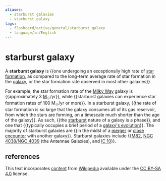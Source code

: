 ```yaml
---
aliases:
  - starburst galaxies
  - starburst galaxy
tags:
  - flashcard/active/general/starburst_galaxy
  - language/in/English
---
```


# starburst galaxy

A __starburst galaxy__ is {{one undergoing an exceptionally high rate of [star formation](star%20formation.md), as compared to the long-term average rate of star formation in the [galaxy](galaxy.md), or the star formation rate observed in most other galaxies}}. <!--SR:!2024-08-21,4,270-->

For example, the star formation rate of the [Milky Way](Milky%20Way.md) galaxy is {{approximately 3 [M<sub>☉</sub>](solar%20mass.md)/yr}}, while {{starburst galaxies can experience star formation rates of 100 M<sub>☉</sub>/yr or more}}. In a starburst galaxy, {{the rate of star formation is so large that the galaxy consumes all of its gas reservoir, from which the stars are forming, on a timescale much shorter than the age of the galaxy}}. As such, {{the [starburst](starburst%20region.md) nature of a galaxy is a phase}}, and one that {{typically occupies a brief period of a [galaxy's evolution](galaxy%20formation%20and%20evolution.md)}}. The majority of starburst galaxies are {{in the midst of a [merger](galaxy%20merger.md) or [close encounter](interacting%20galaxy.md) with another galaxy}}. Starburst galaxies include {{[M82](messier%2082.md), [NGC 4038/NGC 4039](Antennae%20Galaxies.md) (the Antennae Galaxies), and [IC 10](IC%2010.md)}}. <!--SR:!2024-08-21,4,270!2024-08-21,4,270!2024-08-21,4,270!2024-08-21,4,270!2024-08-21,4,270!2024-08-21,4,270!2024-08-22,2,190-->

## references

This text incorporates [content](https://en.wikipedia.org/wiki/starburst_galaxy) from [Wikipedia](Wikipedia.md) available under the [CC BY-SA 4.0](https://creativecommons.org/licenses/by-sa/4.0/) license.
